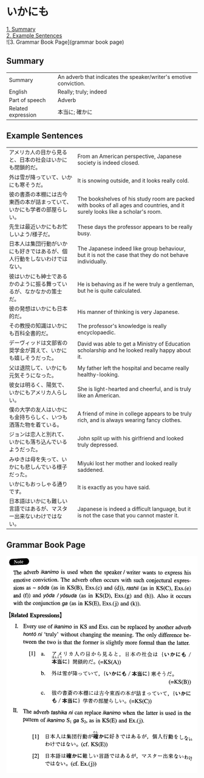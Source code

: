 # いかにも

[1. Summary](#summary)<br>
[2. Example Sentences](#example-sentences)<br>
![3. Grammar Book Page](grammar book page)<br>


## Summary

<table><tr>   <td>Summary</td>   <td>An adverb that indicates the speaker/writer's emotive conviction.</td></tr><tr>   <td>English</td>   <td>Really; truly; indeed</td></tr><tr>   <td>Part of speech</td>   <td>Adverb</td></tr><tr>   <td>Related expression</td>   <td>本当に; 確かに</td></tr></table>

## Example Sentences

<table><tr>   <td>アメリカ人の目から見ると、日本の社会はいかにも閉鎖的だ。</td>   <td>From an American perspective, Japanese society is indeed closed.</td></tr><tr>   <td>外は雪が降っていて、いかにも寒そうだ。</td>   <td>It is snowing outside, and it looks really cold.</td></tr><tr>   <td>彼の書斎の本棚には古今東西の本が詰まっていて、いかにも学者の部屋らしい。</td>   <td>The bookshelves of his study room are packed with books of all ages and countries, and it surely looks like a scholar's room.</td></tr><tr>   <td>先生は最近いかにもお忙しいよう/様子だ。</td>   <td>These days the professor appears to be really busy.</td></tr><tr>   <td>日本人は集団行動がいかにも好きではあるが、個人行動をしないわけではない。</td>   <td>The Japanese indeed like group behaviour, but it is not the case that they do not behave individually.</td></tr><tr>   <td>彼はいかにも紳士であるかのように振る舞っているが、なかなかの策士だ。</td>   <td>He is behaving as if he were truly a gentleman, but he is quite calculated.</td></tr><tr>   <td>彼の発想はいかにも日本的だ。</td>   <td>His manner of thinking is very Japanese.</td></tr><tr>   <td>その教授の知識はいかにも百科全書的だ。</td>   <td>The professor's knowledge is really encyclopaedic.</td></tr><tr>   <td>デーヴィッドは文部省の奨学金が貰えて、いかにも嬉しそうだった。</td>   <td>David was able to get a Ministry of Education scholarship and he looked really happy about it.</td></tr><tr>   <td>父は退院して、いかにも元気そうになった。</td>   <td>My father left the hospital and became really healthy-looking.</td></tr><tr>   <td>彼女は明るく、陽気で、いかにもアメリカ人らしい。</td>   <td>She is light-hearted and cheerful, and is truly like an American.</td></tr><tr>   <td>僕の大学の友人はいかにも金持ちらしく、いつも洒落た物を着ている。</td>   <td>A friend of mine in college appears to be truly rich, and is always wearing fancy clothes.</td></tr><tr>   <td>ジョンは恋人と別れて、いかにも落ち込んでいるようだった。</td>   <td>John split up with his girlfriend and looked truly depressed.</td></tr><tr>   <td>みゆきは母を失って、いかにも悲しんでいる様子だった。</td>   <td>Miyuki lost her mother and looked really saddened.</td></tr><tr>   <td>いかにもおっしゃる通りです。</td>   <td>It is exactly as you have said.</td></tr><tr>   <td>日本語はいかにも難しい言語ではあるが、マスター出来ないわけではない。</td>   <td>Japanese is indeed a difficult language, but it is not the case that you cannot master it.</td></tr></table>

## Grammar Book Page

![](../img/Intermediateいかにも.png)

